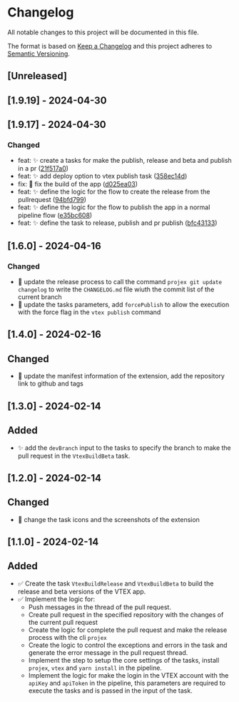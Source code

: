 # Changelog

All notable changes to this project will be documented in this file.

The format is based on [Keep a Changelog](http://keepachangelog.com/en/1.0.0/)
and this project adheres to [Semantic Versioning](http://semver.org/spec/v2.0.0.html).

## [Unreleased]

## [1.9.19] - 2024-04-30

## [1.9.17] - 2024-04-30

### Changed

- feat: :sparkles: create a tasks for make the publish, release and beta and publish in a pr ([21f517a0](https://github.com/Maik3345/azure-devops-vtex-extension/commit/21f517a0e98c7f139d81321089afd26dd4e11dac))
- feat: :sparkles: add deploy option to vtex publish task ([358ec14d](https://github.com/Maik3345/azure-devops-vtex-extension/commit/358ec14de7e89a53c233771a39c06bf9230a491d))
- fix: :bug: fix the build of the app ([d025ea03](https://github.com/Maik3345/azure-devops-vtex-extension/commit/d025ea03460e72a9992160d9e23e5405d8557494))
- feat: :sparkles: define the logic for the flow to create the release from the pullrequest ([94bfd799](https://github.com/Maik3345/azure-devops-vtex-extension/commit/94bfd799d78d2d9841c72ba0934c1b3f56a0f0f1))
- feat: :sparkles: define the logic for the flow to publish the app in a normal pipeline flow ([e35bc608](https://github.com/Maik3345/azure-devops-vtex-extension/commit/e35bc6083363ee4f154724016ee99c8626bf1f74))
- feat: :sparkles: define the task to release, publish and pr publish ([bfc43133](https://github.com/Maik3345/azure-devops-vtex-extension/commit/bfc431332c064d0d725b9144ef51f9cc2cae4124))

## [1.6.0] - 2024-04-16

### Changed

- 🔄 update the release process to call the command `projex git update changelog` to write the `CHANGELOG.md` file wiuth the commit list of the current branch
- 🔄 update the tasks parameters, add `forcePublish` to allow the execution with the force flag in the `vtex publish` command

## [1.4.0] - 2024-02-16

## Changed

- 🔄 update the manifest information of the extension, add the repository link to github and tags

## [1.3.0] - 2024-02-14

## Added

- ✨ add the `devBranch` input to the tasks to specify the branch to make the pull request in the `VtexBuildBeta` task.

## [1.2.0] - 2024-02-14

## Changed

- 🔄 change the task icons and the screenshots of the extension

## [1.1.0] - 2024-02-14

## Added

- ✅ Create the task `VtexBuildRelease` and `VtexBuildBeta` to build the release and beta versions of the VTEX app.
- ✅ Implement the logic for:
  - Push messages in the thread of the pull request.
  - Create pull request in the specified repository with the changes of the current pull request
  - Create the logic for complete the pull request and make the release process with the cli `projex`
  - Create the logic to control the exceptions and errors in the task and generate the error message in the pull request thread.
  - Implement the step to setup the core settings of the tasks, install `projex`, `vtex` and `yarn install` in the pipeline.
  - Implement the logic for make the login in the VTEX account with the `apiKey` and `apiToken` in the pipeline, this parameters are required to execute the tasks and is passed in the input of the task.
